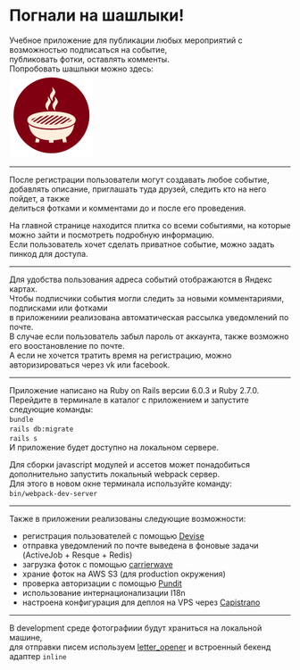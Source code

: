 Погнали на шашлыки!
======

Учебное приложение для публикации любых мероприятий с возможностью подписаться на событие,  
публиковать фотки, оставлять комменты.  
Попробовать шашлыки можно здесь:  
[![Шашлыки](app/assets/images/user.png "перейти на сайт")](https://dwkebabs.ru)    
___

После регистрации пользователи могут создавать любое событие,  
добавлять описание, приглашать туда друзей, следить кто на него пойдет, а также  
делиться фотками и комментами до и после его проведения.

На главной странице находится плитка со всеми событиями, на которые можно зайти и посмотреть подробную информацию.  
Если пользователь хочет сделать приватное событие, можно задать пинкод для доступа.  
___

Для удобства пользования адреса событий отображаются в Яндекс картах.  
Чтобы подписчики события могли следить за новыми комментариями, подписками или фотками  
в приложениии реализована автоматическая рассылка уведомлений по почте.  
В случае если пользователь забыл пароль от аккаунта, также возможно его воостановление по почте.  
А если не хочется тратить время на регистрацию, можно авторизироваться через vk или facebook.
___

Приложение написано на Ruby on Rails версии 6.0.3 и Ruby 2.7.0.  
Перейдите в терминале в каталог с приложением и запустите следующие команды:  
`bundle`  
`rails db:migrate`  
`rails s`  
И приложение будет доступно на локальном сервере.

Для сборки javascript модулей и ассетов может понадобиться дополнительно запустить локальный webpack сервер.  
Для этого в новом окне терминала используйте команду:  
`bin/webpack-dev-server`
___

Также в приложении реализованы следующие возможности:  
- регистрация пользователей с помощью [Devise](https://github.com/heartcombo/devise)
- отправка уведомлений по почте выведена в фоновые задачи (ActiveJob + Resque + Redis) 
- загрузка фоток с помощью [carrierwave](https://github.com/carrierwaveuploader/carrierwave)
- храние фоток на AWS S3 (для production окружения)
- проверка авторизации с помощью [Pundit](https://github.com/varvet/pundit)
- использование интернационализации I18n
- настроена конфигурация для деплоя на VPS через [Capistrano](https://github.com/capistrano/capistrano)
___

В development среде фотографиии будут храниться на локальной машине,  
для отправки писем используем [letter_opener](https://github.com/ryanb/letter_opener) и встроенный бекенд адаптер `inline`
